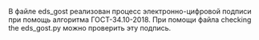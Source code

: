 В файле eds_gost реализован процесс электронно-цифровой подписи при помощь алгоритма ГОСТ-34.10-2018. При помощи файла checking the eds_gost.py можно проверить эту подпись.
